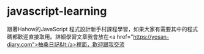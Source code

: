 # javascript-learning
跟著Hahow的JavaScript 程式設計新手村課程學習，如果大家有需要其中的程式碼都歡迎直接取用。詳細學習文章我會放在&lt;a href="https://yosan-diary.com">柚桑日記&lt;/a>裡面，歡迎跟我交流
